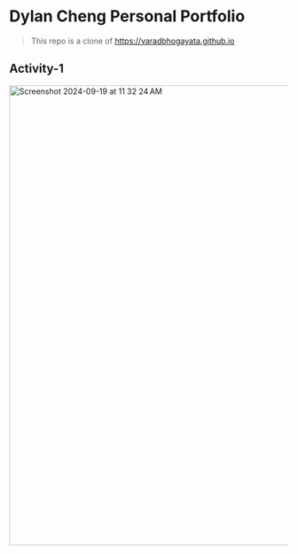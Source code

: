 # Dylan Cheng Personal Portfolio 
> This repo is a clone of https://varadbhogayata.github.io

## Activity-1
<img width="830" alt="Screenshot 2024-09-19 at 11 32 24 AM" src="https://github.com/user-attachments/assets/c910a2b8-9bbd-4510-a9e6-c9715f5fd530">
